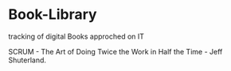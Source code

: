 # Book-Library
tracking of digital Books approched on IT 

SCRUM - The Art of Doing Twice the Work in Half the Time - Jeff Shuterland.
